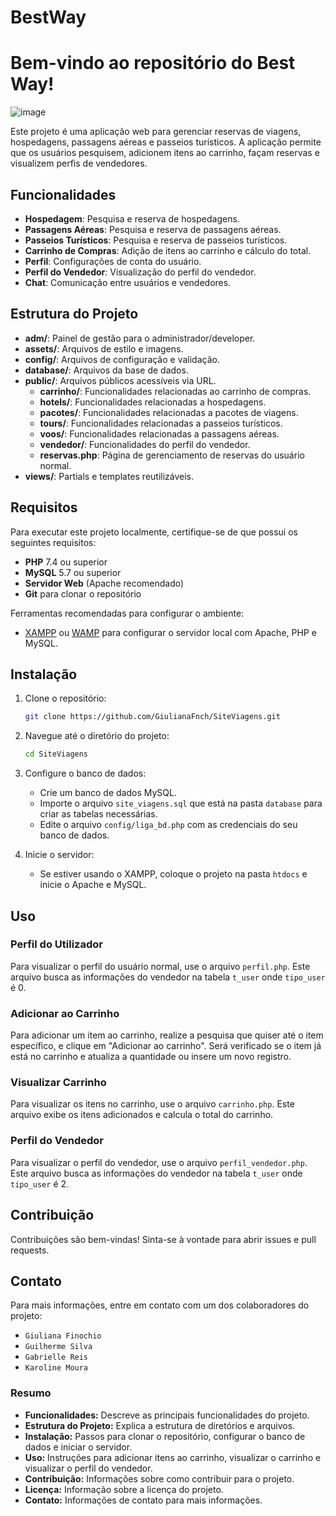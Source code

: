 # BestWay
# Bem-vindo ao repositório do Best Way!
![image](https://github.com/user-attachments/assets/46c8b7ec-aabb-436b-813c-fc5f05b2f5ba)


Este projeto é uma aplicação web para gerenciar reservas de viagens, hospedagens, passagens aéreas e passeios turísticos. A aplicação permite que os usuários pesquisem, adicionem itens ao carrinho, façam reservas e visualizem perfis de vendedores.

## Funcionalidades

- **Hospedagem**: Pesquisa e reserva de hospedagens.
- **Passagens Aéreas**: Pesquisa e reserva de passagens aéreas.
- **Passeios Turísticos**: Pesquisa e reserva de passeios turísticos.
- **Carrinho de Compras**: Adição de itens ao carrinho e cálculo do total.
- **Perfil**: Configurações de conta do usuário.
- **Perfil do Vendedor**: Visualização do perfil do vendedor.
- **Chat**: Comunicação entre usuários e vendedores.

## Estrutura do Projeto


- **adm/**: Painel de gestão para o administrador/developer.
- **assets/**: Arquivos de estilo e imagens.
- **config/**: Arquivos de configuração e validação.
- **database/**: Arquivos da base de dados.
- **public/**: Arquivos públicos acessíveis via URL.
   - **carrinho/**: Funcionalidades relacionadas ao carrinho de compras.
   - **hotels/**: Funcionalidades relacionadas a hospedagens.
   - **pacotes/**: Funcionalidades relacionadas a pacotes de viagens.
   - **tours/**: Funcionalidades relacionadas a passeios turísticos.
   - **voos/**: Funcionalidades relacionadas a passagens aéreas.
   - **vendedor/**: Funcionalidades do perfil do vendedor.
   - **reservas.php**: Página de gerenciamento de reservas do usuário normal.
- **views/**: Partials e templates reutilizáveis.

## Requisitos

Para executar este projeto localmente, certifique-se de que possui os seguintes requisitos:

- **PHP** 7.4 ou superior
- **MySQL** 5.7 ou superior
- **Servidor Web** (Apache recomendado)
- **Git** para clonar o repositório

Ferramentas recomendadas para configurar o ambiente:

- [XAMPP](https://www.apachefriends.org/pt_br/index.html) ou [WAMP](https://www.wampserver.com/en/) para configurar o servidor local com Apache, PHP e MySQL.


## Instalação

1. Clone o repositório:
    ```bash 
    git clone https://github.com/GiulianaFnch/SiteViagens.git
    ```

2. Navegue até o diretório do projeto:
    ```bash
    cd SiteViagens
    ```

3. Configure o banco de dados:
    - Crie um banco de dados MySQL.
    - Importe o arquivo `site_viagens.sql` que está na pasta `database` para criar as tabelas necessárias.
    - Edite o arquivo `config/liga_bd.php` com as credenciais do seu banco de dados.

4. Inicie o servidor:
    - Se estiver usando o XAMPP, coloque o projeto na pasta `htdocs` e inicie o Apache e MySQL.

## Uso

### Perfil do Utilizador
Para visualizar o perfil do usuário normal, use o arquivo `perfil.php`. Este arquivo busca as informações do vendedor na tabela `t_user` onde `tipo_user` é 0.

### Adicionar ao Carrinho
Para adicionar um item ao carrinho, realize a pesquisa que quiser até o item específico, e clique em "Adicionar ao carrinho". Será verificado se o item já está no carrinho e atualiza a quantidade ou insere um novo registro.

### Visualizar Carrinho
Para visualizar os itens no carrinho, use o arquivo `carrinho.php`. Este arquivo exibe os itens adicionados e calcula o total do carrinho.

### Perfil do Vendedor
Para visualizar o perfil do vendedor, use o arquivo `perfil_vendedor.php`. Este arquivo busca as informações do vendedor na tabela `t_user` onde `tipo_user` é 2.

## Contribuição

Contribuições são bem-vindas! Sinta-se à vontade para abrir issues e pull requests.

## Contato

Para mais informações, entre em contato com um dos colaboradores do projeto:
- `Giuliana Finochio`
- `Guilherme Silva`
- `Gabrielle Reis`
- `Karoline Moura`

### Resumo

- **Funcionalidades:** Descreve as principais funcionalidades do projeto.
- **Estrutura do Projeto:** Explica a estrutura de diretórios e arquivos.
- **Instalação:** Passos para clonar o repositório, configurar o banco de dados e iniciar o servidor.
- **Uso:** Instruções para adicionar itens ao carrinho, visualizar o carrinho e visualizar o perfil do vendedor.
- **Contribuição:** Informações sobre como contribuir para o projeto.
- **Licença:** Informação sobre a licença do projeto.
- **Contato:** Informações de contato para mais informações.
